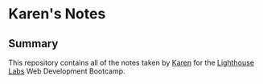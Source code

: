 # Karen's Notes
## Summary
This repository contains all of the notes taken by [Karen](https://github.com/karen1au) for the [Lighthouse Labs](https://www.lighthouselabs.ca/) Web Development Bootcamp.